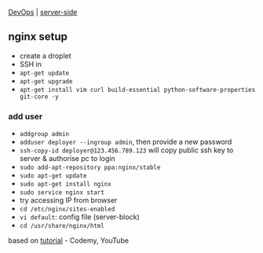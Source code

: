 [DevOps](index.md) | [server-side](../server-side.md)

## nginx setup

- create a droplet
- SSH in
- `apt-get update`
- `apt-get upgrade`
- `apt-get install vim curl build-essential python-software-properties git-core -y`

### add user
- `addgroup admin`
- `adduser deployer --ingroup admin`, then provide a new password
- `ssh-copy-id deployer@123.456.789.123` will copy public ssh key to server & authorise pc to login
- `sudo add-apt-repository ppa:nginx/stable`
- `sudo apt-get update`
- `sudo apt-get install nginx`
- `sudo service nginx start`
- try accessing IP from browser
- `cd /etc/nginx/sites-enabled`
- `vi default`: config file (server-block)
- `cd /usr/share/nginx/html`

based on [tutorial](https://www.youtube.com/watch?v=TIaBrUo2944&index=3&list=PLjQo0sojbbxUav7I746f0lT4apGX8-iON) - Codemy, YouTube



<!-- ---

See also -->
